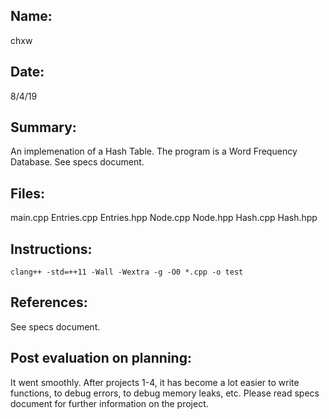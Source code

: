 ## Name:
chxw

## Date:
8/4/19

## Summary:
An implemenation of a Hash Table. The program is a Word Frequency Database. See specs document.

## Files:
main.cpp Entries.cpp Entries.hpp Node.cpp Node.hpp Hash.cpp Hash.hpp

## Instructions:
`clang++ -std=++11 -Wall -Wextra -g -O0 *.cpp -o test`

## References:
See specs document.

## Post evaluation on planning:
It went smoothly. After projects 1-4, it has become a lot easier to write functions, to debug errors, to debug memory leaks, etc. Please read specs document for further information on the project.
